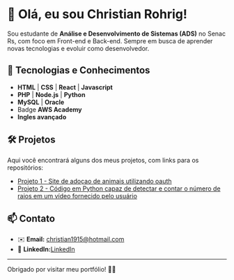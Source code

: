 # 👋 Olá, eu sou Christian Rohrig!

Sou estudante de **Análise e Desenvolvimento de Sistemas (ADS)** no Senac Rs, com foco em Front-end e Back-end. Sempre em busca de aprender novas tecnologias e evoluir como desenvolvedor.

## 🚀 Tecnologias e Conhecimentos

- **HTML** | **CSS** | **React** | **Javascript**
- **PHP** | **Node.js** | **Python**
- **MySQL** | **Oracle**
- Badge **AWS Academy**
- **Ingles avançado**

## 🛠️ Projetos

Aqui você encontrará alguns dos meus projetos, com links para os repositórios:

- [Projeto 1 - Site de adoçao de animais utilizando oauth](https://github.com/ChristianRohrig/Trabalho2Api.git)
- [Projeto 2 - Código em Python capaz de detectar e contar o número de raios em um vídeo fornecido pelo usuário](https://github.com/seuusuario/projeto2)

## 📫 Contato

- ✉️ **Email:** christian1915@hotmail.com
- 💼 **LinkedIn:**[LinkedIn](https://www.linkedin.com/in/christian-rohrig-417b52319/)

---

Obrigado por visitar meu portfólio! 🚀✨
